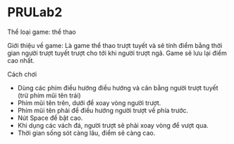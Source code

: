 # PRULab2
 
Thể loại game: thể thao

Giới thiệu về game:
Là game thể thao trượt tuyết và sẽ tính điểm bằng thời gian người trượt tuyết trượt cho tới khi người trượt ngã. Game sẽ lưu lại điểm cao nhất.

Cách chơi
- Dùng các phím điều hướng điều hướng và cân bằng người trượt tuyết (trừ phím mũi tên trái)
- Phím mũi tên trên, dưới để xoay vòng người trượt.
- Phím mũi tên phải để điều hướng người trượt về phía trước.
- Nút Space để bật cao.
- Khi dụng các vách đá, người trượt sẽ phải xoay vòng để vượt qua.
- Thời gian sống sót càng lâu, điểm sẽ càng cao.

